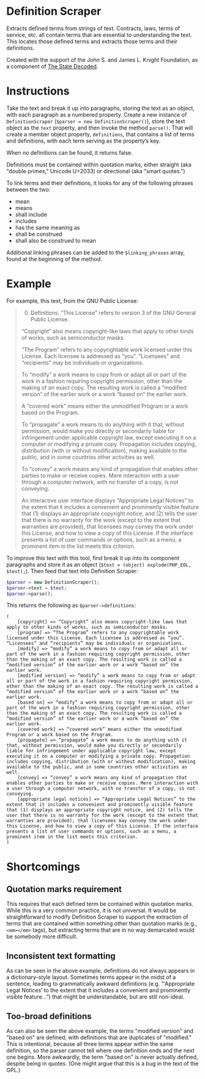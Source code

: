 # Definition Scraper

Extracts defined terms from strings of text. Contracts, laws, terms of service, etc. all contain terms that are essential to understanding the text. This locates those defined terms and extracts those terms and their definitions.

Created with the support of the John S. and James L. Knight Foundation, as a component of [The State Decoded](http://www.statedecoded.com/).


# Instructions
Take the text and break it up into paragraphs, storing the text as an object, with each paragraph as a numbered property. Create a new instance of `DefinitionScraper` (`$parser = new DefinitionScraper()`), store the text object as the `text` property, and then invoke the method `parse()`. That will create a member object property, `definitions`, that contains a list of terms and definitions, with each term serving as the property’s key.

When no definitions can be found, it returns false.

Definitions must be contained within quotation marks, either straight (aka "double primes," Unicode U+2033) or directional (aka "smart quotes.")

To link terms and their definitions, it looks for any of the following phrases between the two:

* mean
* means
* shall include
* includes
* has the same meaning as
* shall be construed
* shall also be construed to mean

Additional linking phrases can be added to the `$linking_phrases` array, found at the beginning of the method.


# Example

For example, this text, from the GNU Public License:

> 0. Definitions.
> “This License” refers to version 3 of the GNU General Public License.
>
> “Copyright” also means copyright-like laws that apply to other kinds of works, such as semiconductor masks.
> 
> “The Program” refers to any copyrightable work licensed under this License. Each licensee is addressed as “you”. “Licensees” and “recipients” may be individuals or organizations.
> 
> To “modify” a work means to copy from or adapt all or part of the work in a fashion requiring copyright permission, other than the making of an exact copy. The resulting work is called a “modified version” of the earlier work or a work “based on” the earlier work.
> 
> A “covered work” means either the unmodified Program or a work based on the Program.
> 
> To “propagate” a work means to do anything with it that, without permission, would make you directly or secondarily liable for infringement under applicable copyright law, except executing it on a computer or modifying a private copy. Propagation includes copying, distribution (with or without modification), making available to the public, and in some countries other activities as well.
> 
> To “convey” a work means any kind of propagation that enables other parties to make or receive copies. Mere interaction with a user through a computer network, with no transfer of a copy, is not conveying.
> 
> An interactive user interface displays “Appropriate Legal Notices” to the extent that it includes a convenient and prominently visible feature that (1) displays an appropriate copyright notice, and (2) tells the user that there is no warranty for the work (except to the extent that warranties are provided), that licensees may convey the work under this License, and how to view a copy of this License. If the interface presents a list of user commands or options, such as a menu, a prominent item in the list meets this criterion.

To improve this text with this tool, first break it up into its component paragraphs and store it as an object (`$text = (object) explode(PHP_EOL, $text);`). Then feed that text into Definition Scraper:

```php
$parser = new DefinitionScraper();
$parser->text = $text;
$parser->parse();
```

This returns the following as `$parser->definitions`:

```
(
	[copyright] => “Copyright” also means copyright-like laws that apply to other kinds of works, such as semiconductor masks.
	[program] => “The Program” refers to any copyrightable work licensed under this License. Each licensee is addressed as “you”. “Licensees” and “recipients” may be individuals or organizations.
	[modify] => “modify” a work means to copy from or adapt all or part of the work in a fashion requiring copyright permission, other than the making of an exact copy. The resulting work is called a “modified version” of the earlier work or a work “based on” the earlier work.
	[modified version] => “modify” a work means to copy from or adapt all or part of the work in a fashion requiring copyright permission, other than the making of an exact copy. The resulting work is called a “modified version” of the earlier work or a work “based on” the earlier work.
	[based on] => “modify” a work means to copy from or adapt all or part of the work in a fashion requiring copyright permission, other than the making of an exact copy. The resulting work is called a “modified version” of the earlier work or a work “based on” the earlier work.
	[covered work] => “covered work” means either the unmodified Program or a work based on the Program.
	[propagate] => “propagate” a work means to do anything with it that, without permission, would make you directly or secondarily liable for infringement under applicable copyright law, except executing it on a computer or modifying a private copy. Propagation includes copying, distribution (with or without modification), making available to the public, and in some countries other activities as well.
	[convey] => “convey” a work means any kind of propagation that enables other parties to make or receive copies. Mere interaction with a user through a computer network, with no transfer of a copy, is not conveying.
	[appropriate legal notices] => “Appropriate Legal Notices” to the extent that it includes a convenient and prominently visible feature that (1) displays an appropriate copyright notice, and (2) tells the user that there is no warranty for the work (except to the extent that warranties are provided), that licensees may convey the work under this License, and how to view a copy of this License. If the interface presents a list of user commands or options, such as a menu, a prominent item in the list meets this criterion.
)
```

# Shortcomings


## Quotation marks requirement
This requires that each defined term be contained within quotation marks. While this is a very common practice, it is not universal. It would be straightforward to modify Definition Scraper to support the extraction of terms that are contained within something other than quotation marks (e.g., `<em></em>` tags), but extracting terms that are in no way demarcated would be somebody more difficult.


## Inconsistent text formatting

As can be seen in the above example, definitions do not always appears in a dictionary-style layout. Sometimes terms appear in the midst of a sentence, leading to grammatically awkward definitions (e.g. "‘Appropriate Legal Notices’ to the extent that it includes a convenient and prominently visible feature...”) that might be understandable, but are still non-ideal.

## Too-broad definitions

As can also be seen the above example, the terms "modified version" and "based on" are defined, with definitions that are duplicates of "modified." This is intentional, because all three terms appear within the same definition, so the parser cannot tell where one definition ends and the next one begins. More awkwardly, the term "based on" is never actually defined, despite being in quotes. (One might argue that this is a bug in the text of the GPL.)
